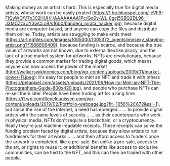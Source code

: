 Making money as an artist is hard.
This is especially true for digital media artists,
whose work can be easily pirated (https://1.bp.blogspot.com/-eVh9-FIQyWQ/V7o302HUHiI/AAAAAAAA1Pc/Go6y-WL_8gcj5SBQ2DL96-J3MCZzxUY3wCLcB/s1600/bandera_pirata_hacker.jpg),
because digital media are computer-based,
and anyone can copy the files and distribute them online.
Today, artists are struggling to make ends meet (https://art.ngfiles.com/images/1005000/1005372_agentslimnsexy_starving-artist.png?f1566806409),
because funding is scarce,
and because the true value of artworks are not known,
due to externalities like piracy,
and the lack of a true market system for artworks.
NFTs are revolutionary,
because they provide a common market for trading digital goods,
which means anyone can now access the power of the market (http://welkerswikinomics.com/blog/wp-content/uploads/2009/01/market-power-11.jpeg):
it's easy for people to mint an NFT and trade it with others (https://petapixel.com/assets/uploads/2021/06/How-to-Mint-an-NFT-The-Photographers-Guide-800x420.jpg),
and people who purchase NFTs can re-sell them later.
People have been trading art for a long time (https://i1.wp.com/fieneleunissen.com/wp-content/uploads/2019/02/Portfolio-webpage.jpg?fit=1056%2C672&ssl=1),
but since the rise of the Internet, a need has emerged...
... to provide digital artists with the same levels of security...
... as their counterparts who work in physical media.
NFTs don't require a blockchain, or a cryptocurrency.
Really they're just machine-readable receipts.
These receipts can solve the funding problem faced by digital artists,
because they allow artists to run fundraisers for their artworks...
... and then afford access to funders once the artwork is completed,
like a pre-sale.
But unlike a pre-sale,
access to the art,
or rights to reuse it,
or additional benefits like access to exclusive communities,
can be tied to the NFT,
and this can then be traded with other people,
